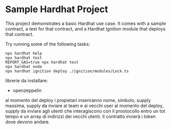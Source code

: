 # Sample Hardhat Project

This project demonstrates a basic Hardhat use case. It comes with a sample contract, a test for that contract, and a Hardhat Ignition module that deploys that contract.

Try running some of the following tasks:

```shell
npx hardhat help
npx hardhat test
REPORT_GAS=true npx hardhat test
npx hardhat node
npx hardhat ignition deploy ./ignition/modules/Lock.ts
```

librerie da installare:

- openzeppelin

al momento del deploy i propietari inseriranno nome, simbolo, supply massima, supply da inviare al team e ai vecchi user al momento del deploy, supply da inviare agli utenti che interagiscono con il prootocollo entro un tot tempo e un array di indirizzi dei vecchi utenti. Il contratto invierà i token dove devono andare.
